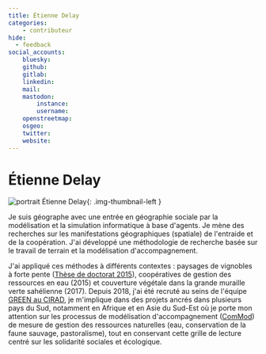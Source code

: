```yaml
---
title: Étienne Delay
categories:
    - contributeur
hide:
  - feedback
social_accounts:
    bluesky:
    github:
    gitlab:
    linkedin:
    mail:
    mastodon:
        instance:
        username:
    openstreetmap:
    osgeo:
    twitter:
    website:
---
```


# Étienne Delay

<!-- --8<-- [start:author-sign-block] -->

![portrait Étienne Delay](https://cdn.geotribu.fr/img/internal/contributeurs/edel.jpg "portrait"){: .img-thumbnail-left }

Je suis géographe avec une entrée en géographie sociale par la modélisation et la simulation informatique à base d'agents. Je mène des recherches sur les manifestations géographiques (spatiale) de l'entraide et de la coopération. J'ai développé une méthodologie de recherche basée sur le travail de terrain et la modélisation d'accompagnement.

J'ai appliqué ces méthodes à différents contextes : paysages de vignobles à forte pente ([Thèse de doctorat 2015](https://www.unilim.fr/geolab/2015/06/10/prospective-paysagere-des-territoires-viticoles-de-fortes-pentes/)), coopératives de gestion des ressources en eau (2015) et couverture végétale dans la grande muraille verte sahélienne (2017). Depuis 2018, j'ai été recruté au seins de l'équipe [GREEN au CIRAD](https://ur-green.cirad.fr/), je m'implique dans des projets ancrés dans plusieurs pays du Sud, notamment en Afrique et en Asie du Sud-Est où je porte mon attention sur les processus de modélisation d'accompagnement ([ComMod](https://www.commod.org/)) de mesure de gestion des ressources naturelles (eau, conservation de la faune sauvage, pastoralisme), tout en conservant cette grille de lecture centré sur les solidarité sociales et écologique.

<!-- --8<-- [end:author-sign-block] -->
